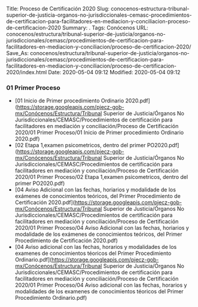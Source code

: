 Title: Proceso de Certificación 2020
Slug: conocenos-estructura-tribunal-superior-de-justicia-organos-no-jurisdiccionales-cemasc-procedimientos-de-certificacion-para-facilitadores-en-mediacion-y-conciliacion-proceso-de-certificacion-2020
Summary: .
Tags: Conócenos
URL: conocenos/estructura/tribunal-superior-de-justicia/organos-no-jurisdiccionales/cemasc/procedimientos-de-certificacion-para-facilitadores-en-mediacion-y-conciliacion/proceso-de-certificacion-2020/
Save_As: conocenos/estructura/tribunal-superior-de-justicia/organos-no-jurisdiccionales/cemasc/procedimientos-de-certificacion-para-facilitadores-en-mediacion-y-conciliacion/proceso-de-certificacion-2020/index.html
Date: 2020-05-04 09:12
Modified: 2020-05-04 09:12


 



### 01 Primer Proceso


* [01 Inicio de Primer procedimiento Ordinario 2020.pdf](https://storage.googleapis.com/pjecz-gob-mx/Conócenos/Estructura/Tribunal Superior de Justicia/Órganos No Jurisdiccionales/CEMASC/Procedimientos de certificación para facilitadores en mediación y conciliación/Proceso de Certificación 2020/01 Primer Proceso/01 Inicio de Primer procedimiento Ordinario 2020.pdf)
* [02 Etapa 1,examen psicometricos, dentro del primer PO2020.pdf](https://storage.googleapis.com/pjecz-gob-mx/Conócenos/Estructura/Tribunal Superior de Justicia/Órganos No Jurisdiccionales/CEMASC/Procedimientos de certificación para facilitadores en mediación y conciliación/Proceso de Certificación 2020/01 Primer Proceso/02 Etapa 1,examen psicometricos, dentro del primer PO2020.pdf)
* [04 Aviso Adicional con las fechas, horiarios y modalidade de los exámenes de conocimientos teóricos, del Primer Procedimiento de Certificación 2020.pdf](https://storage.googleapis.com/pjecz-gob-mx/Conócenos/Estructura/Tribunal Superior de Justicia/Órganos No Jurisdiccionales/CEMASC/Procedimientos de certificación para facilitadores en mediación y conciliación/Proceso de Certificación 2020/01 Primer Proceso/04 Aviso Adicional con las fechas, horiarios y modalidade de los exámenes de conocimientos teóricos, del Primer Procedimiento de Certificación 2020.pdf)
* [04 Aviso adicional con las fechas, horarios y modalidades de los examenes de conocimientos téoricos del Primer Procedimiento Ordinario.pdf](https://storage.googleapis.com/pjecz-gob-mx/Conócenos/Estructura/Tribunal Superior de Justicia/Órganos No Jurisdiccionales/CEMASC/Procedimientos de certificación para facilitadores en mediación y conciliación/Proceso de Certificación 2020/01 Primer Proceso/04 Aviso adicional con las fechas, horarios y modalidades de los examenes de conocimientos téoricos del Primer Procedimiento Ordinario.pdf)



